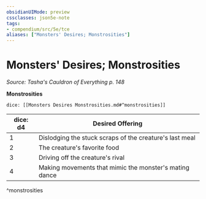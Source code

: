 ```yaml
---
obsidianUIMode: preview
cssclasses: json5e-note
tags:
- compendium/src/5e/tce
aliases: ["Monsters' Desires; Monstrosities"]
---
```

# Monsters' Desires; Monstrosities
*Source: Tasha's Cauldron of Everything p. 148* 

**Monstrosities**

`dice: [[Monsters Desires Monstrosities.md#^monstrosities]]`

| dice: d4 | Desired Offering |
|----------|------------------|
| 1 | Dislodging the stuck scraps of the creature's last meal |
| 2 | The creature's favorite food |
| 3 | Driving off the creature's rival |
| 4 | Making movements that mimic the monster's mating dance |
^monstrosities